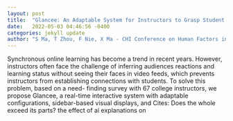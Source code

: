 ```yaml
---
layout: post
title:  "Glancee: An Adaptable System for Instructors to Grasp Student Learning Status in Synchronous Online Classes"
date:   2022-05-03 04:46:56 -0400
categories: jekyll update
author: "S Ma, T Zhou, F Nie, X Ma - CHI Conference on Human Factors in Computing , 2022"
---
```

Synchronous online learning has become a trend in recent years. However, instructors often face the challenge of inferring audiences  reactions and learning status without seeing their faces in video feeds, which prevents instructors from establishing connections with students. To solve this problem, based on a need- finding survey with 67 college instructors, we propose Glancee, a real-time interactive system with adaptable configurations, sidebar-based visual displays, and Cites: Does the whole exceed its parts? the effect of ai explanations on